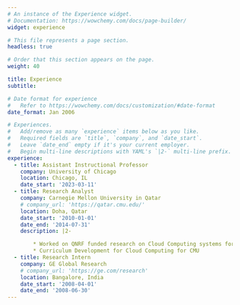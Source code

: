 ```yaml
---
# An instance of the Experience widget.
# Documentation: https://wowchemy.com/docs/page-builder/
widget: experience

# This file represents a page section.
headless: true

# Order that this section appears on the page.
weight: 40

title: Experience
subtitle:

# Date format for experience
#   Refer to https://wowchemy.com/docs/customization/#date-format
date_format: Jan 2006

# Experiences.
#   Add/remove as many `experience` items below as you like.
#   Required fields are `title`, `company`, and `date_start`.
#   Leave `date_end` empty if it's your current employer.
#   Begin multi-line descriptions with YAML's `|2-` multi-line prefix.
experience:
  - title: Assistant Instructional Professor
    company: University of Chicago
    location: Chicago, IL
    date_start: '2023-03-11'
  - title: Research Analyst
    company: Carnegie Mellon University in Qatar
    # company_url: 'https://qatar.cmu.edu/'
    location: Doha, Qatar
    date_start: '2010-01-01'
    date_end: '2014-07-31'
    description: |2-

        * Worked on QNRF funded research on Cloud Computing systems for Data Science
        * Curriculum Development for Cloud Computing for CMU
  - title: Research Intern
    company: GE Global Research
    # company_url: 'https://ge.com/research'
    location: Bangalore, India
    date_start: '2008-04-01'
    date_end: '2008-06-30'
---
```


